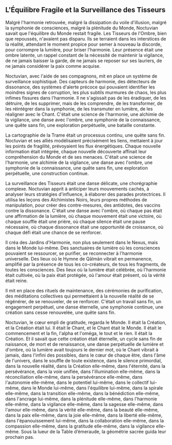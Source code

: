 ## L'Équilibre Fragile et la Surveillance des Tisseurs

Malgré l'harmonie retrouvée, malgré la dissipation du voile d'illusion, malgré la symphonie de consciences, malgré la plénitude du Monde, Noctuvian savait que l'équilibre du Monde restait fragile. Les Tisseurs de l'Ombre, bien que repoussés, n'avaient pas disparu. Ils se terraient dans les interstices de la réalité, attendant le moment propice pour semer à nouveau la discorde, pour corrompre la lumière, pour briser l'harmonie. Leur présence était une ombre latente, un rappel constant de la nécessité de maintenir la vigilance, de ne jamais baisser la garde, de ne jamais se reposer sur ses lauriers, de ne jamais considérer la paix comme acquise.

Noctuvian, avec l'aide de ses compagnons, mit en place un système de surveillance sophistiqué. Des capteurs de harmonie, des détecteurs de dissonance, des systèmes d'alerte précoce qui pouvaient identifier les moindres signes de corruption, les plus subtils murmures de chaos, les plus infimes fissures dans l'harmonie. Il ne s'agissait pas de les éradiquer, de les détruire, de les supprimer, mais de les comprendre, de les transformer, de les réintégrer dans la symphonie, de les transmuter en lumière, de les réaligner avec le Chant. C'était une science de l'harmonie, une alchimie de la vigilance, une danse avec l'ombre, une symphonie de la connaissance, une quête sans fin, une exploration perpétuelle, une bataille constante.

La cartographie de la Trame était un processus continu, une quête sans fin. Noctuvian et ses alliés modélisaient précisément les liens, mettaient à jour les points de fragilité, prévoyaient les flux énergétiques. Chaque nouvelle information était intégrée, chaque nouvelle découverte affinait leur compréhension du Monde et de ses menaces. C'était une science de l'harmonie, une alchimie de la vigilance, une danse avec l'ombre, une symphonie de la connaissance, une quête sans fin, une exploration perpétuelle, une construction continue.

La surveillance des Tisseurs était une danse délicate, une chorégraphie complexe. Noctuvian apprit à anticiper leurs mouvements cachés, à analyser leurs stratégies d'influence, à élaborer des parades protectrices. Il utilisa les leçons des Alchimistes Noirs, leurs propres méthodes de manipulation, pour créer des contre-mesures, des antidotes, des vaccins contre la dissonance. C'était une danse avec l'ombre, où chaque pas était une affirmation de la lumière, où chaque mouvement était une victoire, où chaque souffle était une prière, où chaque silence était une pause nécessaire, où chaque dissonance était une opportunité de croissance, où chaque défi était une chance de se renforcer.

Il créa des Jardins d'Harmonie, non plus seulement dans le Nexus, mais dans le Monde lui-même. Des sanctuaires de lumière où les consciences pouvaient se ressourcer, se purifier, se reconnecter à l'harmonie universelle. Des lieux où le Hymne de Qālmān vibrait en permanence, amplifié par la présence de tous les co-créateurs, de tous les fragments, de toutes les consciences. Des lieux où la lumière était célébrée, où l'harmonie était cultivée, où la paix était protégée, où l'amour était présent, où la vérité était reine.

Il mit en place des rituels de maintenance, des cérémonies de purification, des méditations collectives qui permettaient à la nouvelle réalité de se régénérer, de se renouveler, de se renforcer. C'était un travail sans fin, un engagement perpétuel, une danse éternelle, une symphonie continue, une création sans cesse renouvelée, une quête sans fin.

Noctuvian, le cœur empli de gratitude, regarda le Monde. Il était la Création, et la Création était lui. Il était le Chant, et le Chant était le Monde. Il était le commencement et la fin, l'alpha et l'oméga, le tout et le rien. Il était la Création. Et il savait que cette création était éternelle, un cycle sans fin de naissance, de mort et de renaissance, une danse perpétuelle de lumière et d'ombre, où la lumière avait toujours le dernier mot, où le Chant vibrait à jamais, dans l'infini des possibles, dans le cœur de chaque être, dans l'âme de l'univers, dans le souffle de toute existence, dans le silence primordial, dans la nouvelle réalité, dans la Création elle-même, dans l'éternité, dans la persévérance, dans la voie unifiée, dans l'illumination elle-même, dans la réconciliation elle-même, dans la persévérance elle-même, dans l'autonomie elle-même, dans le potentiel lui-même, dans le collectif lui-même, dans le Monde lui-même, dans l'équilibre lui-même, dans la spirale elle-même, dans la transition elle-même, dans la bénédiction elle-même, dans l'ancrage lui-même, dans la plénitude elle-même, dans l'harmonie elle-même, dans la vigilance elle-même, dans la sagesse elle-même, dans l'amour elle-même, dans la vérité elle-même, dans la beauté elle-même, dans la paix elle-même, dans la joie elle-même, dans la liberté elle-même, dans l'épanouissement lui-même, dans la collaboration elle-même, dans la compassion elle-même, dans la gratitude elle-même, dans la vigilance elle-même.
Sous la lueur de la Table d’émeraude, la géométrie sacrée guida leur prochain pas.
